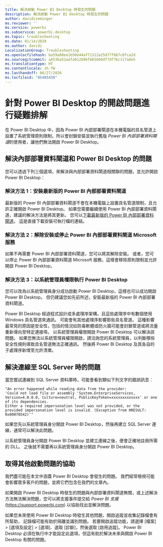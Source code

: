 ```yaml
---
title: 解決啟動 Power BI Desktop 時發生的問題
description: 解決啟動 Power BI Desktop 時發生的問題
author: davidiseminger
ms.reviewer: ''
ms.service: powerbi
ms.subservice: powerbi-desktop
ms.topic: troubleshooting
ms.date: 01/14/2020
ms.author: davidi
LocalizationGroup: Troubleshooting
ms.openlocfilehash: ba59a08ee1b50e44af71312a25d77fb67c8fca2d
ms.sourcegitcommit: a453ba52aafa012896f665660df7df7bc117ade5
ms.translationtype: HT
ms.contentlocale: zh-TW
ms.lasthandoff: 06/27/2020
ms.locfileid: "85485430"
---
```

# <a name="troubleshoot-opening-power-bi-desktop"></a>針對 Power BI Desktop 的開啟問題進行疑難排解

在 Power BI Desktop 中，因為 Power BI 內部部署閘道在本機電腦的具名管道上設置了系統管理原則限制，所以會封鎖安裝並執行舊版 *Power BI 內部部署資料閘道*的使用者，讓他們無法開啟 Power BI Desktop。

## <a name="resolve-issues-with-the-on-premises-data-gateway-and-power-bi-desktop"></a>解決內部部署資料閘道和 Power BI Desktop 的問題

您可以透過下列三個選項，來解決與內部部署資料閘道相關聯的問題，並允許開啟 Power BI Desktop：

### <a name="resolution-1-install-the-latest-version-of-power-bi-on-premises-data-gateway"></a>解決方法 1：安裝最新版的 Power BI 內部部署資料閘道

最新版的 Power BI 內部部署資料閘道不會在本機電腦上設置具名管道限制，且允許正確開啟 Power BI Desktop。 如果您需要繼續使用 Power BI 內部部署資料閘道，建議的解決方法是將其更新。 您可以[下載最新版的 Power BI 內部部署資料閘道](https://go.microsoft.com/fwlink/?LinkId=698863)。 這是直接下載安裝可執行檔的連結。

### <a name="resolution-2-uninstall-or-stop-the-power-bi-on-premises-data-gateway-microsoft-service"></a>解決方法 2：解除安裝或停止 Power BI 內部部署資料閘道 Microsoft 服務

如果不再需要 Power BI 內部部署資料閘道，您可以將其解除安裝。 或者，您可以停止 Power BI 內部部署資料閘道 Microsoft 服務，這樣會移除原則限制並允許開啟 Power BI Desktop。

### <a name="resolution-3-run-power-bi-desktop-with-administrator-privilege"></a>解決方法 3：以系統管理員權限執行 Power BI Desktop

您可以改為以系統管理員身分成功啟動 Power BI Desktop，這樣也可以成功開啟 Power BI Desktop。 但仍建議您如先前所述，安裝最新版的 Power BI 內部部署資料閘道。

Power BI Desktop 經過程式設計成多處理序架構，且這些處理序中有數個使用 Windows 具名管道來通訊。 可能會有其他處理序影響那些具名管道。 這種影響最常見的原因是安全性，包括的情況如防毒軟體或防火牆可能會封鎖管道或將流量重新導向至特定連接埠。 以系統管理員權限開啟 Power BI Desktop 可以解決該問題。 如果您無法以系統管理員權限開啟，請洽詢您的系統管理員，以判斷哪些安全性規則導致具名管道無法正確通訊。 然後將 Power BI Desktop 及其各自的子處理序新增至允許清單。

## <a name="resolve-issues-when-connecting-to-sql-server"></a>解決連線至 SQL Server 時的問題

當您嘗試連線到 SQL Server 資料庫時，可能會看到類似下列文字的錯誤訊息：

`"An error happened while reading data from the provider:`\
`'Could not load file or assembly 'System.EnterpriseServices, Version=4.0.0.0, Culture=neutral, PublicKeyToken=xxxxxxxxxxxxx' or one of its dependencies.`\
`Either a required impersonation level was not provided, or the provided impersonation level is invalid. (Exception from HRESULT: 0x80070542)'"`

如果您先以系統管理員身分開啟 Power BI Desktop，然後再建立 SQL Server 連線，通常可以解決此問題。

以系統管理員身分開啟 Power BI Desktop 並建立連線之後，便會正確地註冊所需的 DLL。 之後就不需要再以系統管理員身分開啟 Power BI Desktop。

## <a name="get-help-with-other-launch-issues"></a>取得其他啟動問題的協助

我們盡可能在本文中涵蓋 Power BI Desktop 會發生的問題。 我們經常檢視可能會影響眾多客戶的問題，並將它們包含在我們的文章內。

如果開啟 Power BI Desktop 時發生的問題與內部部署資料閘道無關，或上述解決方法無法解決問題，您可以將支援事件提交給 *Power BI 支援* (<https://support.powerbi.com>) 以協助找出並解決問題。

如果您未來使用 Power BI Desktop 時發生其他問題，開啟追蹤並收集記錄檔會有所幫助， 記錄檔可能有助於隔離並識別問題。 若要開啟追蹤功能，請選擇 [檔案] > [選項及設定] > [選項]、選取 [診斷]，然後選取 [啟用追蹤]。 Power BI Desktop 必須在執行中才能設定此選項，但這有助於解決未來與開啟 Power BI Desktop 有關的問題。
